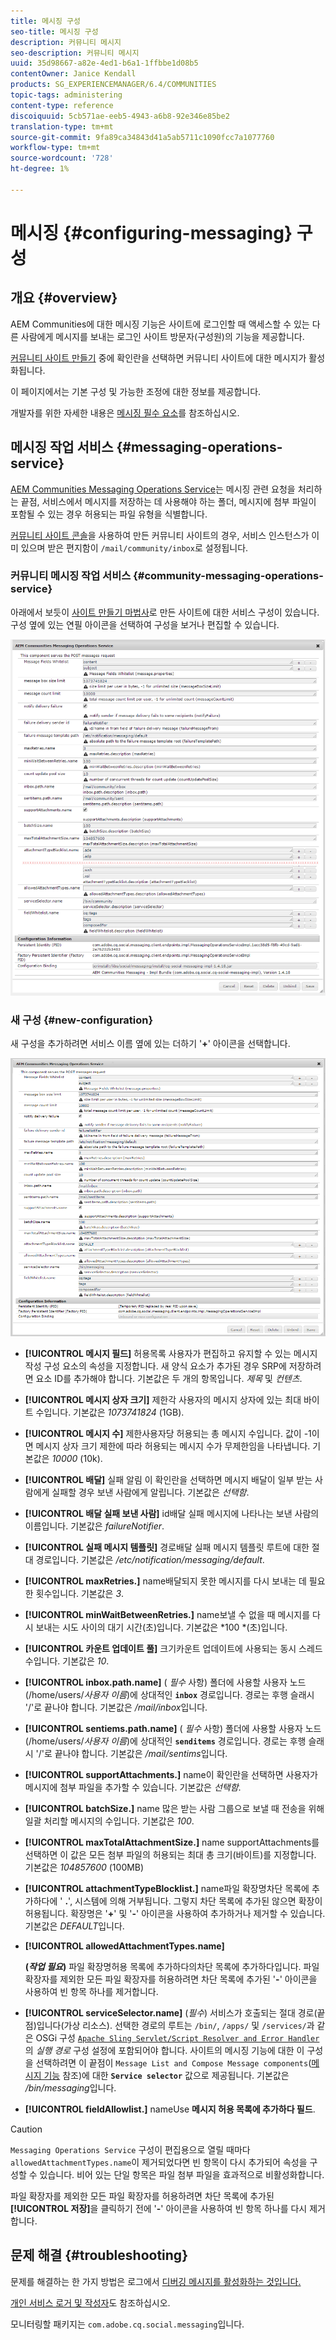 ```yaml
---
title: 메시징 구성
seo-title: 메시징 구성
description: 커뮤니티 메시지
seo-description: 커뮤니티 메시지
uuid: 35d98667-a82e-4ed1-b6a1-1ffbbe1d08b5
contentOwner: Janice Kendall
products: SG_EXPERIENCEMANAGER/6.4/COMMUNITIES
topic-tags: administering
content-type: reference
discoiquuid: 5cb571ae-eeb5-4943-a6b8-92e346e85be2
translation-type: tm+mt
source-git-commit: 9fa89ca34843d41a5ab5711c1090fcc7a1077760
workflow-type: tm+mt
source-wordcount: '728'
ht-degree: 1%

---
```



# 메시징 {#configuring-messaging} 구성

## 개요 {#overview}

AEM Communities에 대한 메시징 기능은 사이트에 로그인할 때 액세스할 수 있는 다른 사람에게 메시지를 보내는 로그인 사이트 방문자(구성원)의 기능을 제공합니다.

[커뮤니티 사이트 만들기](sites-console.md) 중에 확인란을 선택하면 커뮤니티 사이트에 대한 메시지가 활성화됩니다.

이 페이지에서는 기본 구성 및 가능한 조정에 대한 정보를 제공합니다.

개발자를 위한 자세한 내용은 [메시징 필수 요소](essentials-messaging.md)를 참조하십시오.

## 메시징 작업 서비스 {#messaging-operations-service}

[AEM Communities Messaging Operations Service](http://localhost:4502/system/console/configMgr/com.adobe.cq.social.messaging.client.endpoints.impl.MessagingOperationsServiceImpl)는 메시징 관련 요청을 처리하는 끝점, 서비스에서 메시지를 저장하는 데 사용해야 하는 폴더, 메시지에 첨부 파일이 포함될 수 있는 경우 허용되는 파일 유형을 식별합니다.

[커뮤니티 사이트 콘솔](sites-console.md)을 사용하여 만든 커뮤니티 사이트의 경우, 서비스 인스턴스가 이미 있으며 받은 편지함이 `/mail/community/inbox`로 설정됩니다.

### 커뮤니티 메시징 작업 서비스 {#community-messaging-operations-service}

아래에서 보듯이 [사이트 만들기 마법사](sites-console.md)로 만든 사이트에 대한 서비스 구성이 있습니다. 구성 옆에 있는 연필 아이콘을 선택하여 구성을 보거나 편집할 수 있습니다.

![chlimage_1-63](assets/chlimage_1-63.png)

### 새 구성 {#new-configuration}

새 구성을 추가하려면 서비스 이름 옆에 있는 더하기 &#39;**+**&#39; 아이콘을 선택합니다.

![chlimage_1-64](assets/chlimage_1-64.png)

* **[!UICONTROL 메시지 필드]**
허용목록 사용자가 편집하고 유지할 수 있는 메시지 작성 구성 요소의 속성을 지정합니다. 새 양식 요소가 추가된 경우 SRP에 저장하려면 요소 ID를 추가해야 합니다. 기본값은 두 개의 항목입니다. 
*제목* 및  *컨텐츠*.

* **[!UICONTROL 메시지 상자 크기]**
제한각 사용자의 메시지 상자에 있는 최대 바이트 수입니다. 기본값은 
*1073741824* (1GB).

* **[!UICONTROL 메시지 수]**
제한사용자당 허용되는 총 메시지 수입니다. 값이 -1이면 메시지 상자 크기 제한에 따라 허용되는 메시지 수가 무제한임을 나타냅니다. 기본값은 
*10000* (10k).

* **[!UICONTROL 배달]**
실패 알림 이 확인란을 선택하면 메시지 배달이 일부 받는 사람에게 실패할 경우 보낸 사람에게 알립니다. 기본값은 
*선택함*.

* **[!UICONTROL 배달 실패 보낸 사람]**
id배달 실패 메시지에 나타나는 보낸 사람의 이름입니다. 기본값은 
*failureNotifier*.

* **[!UICONTROL 실패 메시지 템플릿]**
경로배달 실패 메시지 템플릿 루트에 대한 절대 경로입니다. 기본값은 
*/etc/notification/messaging/default*.

* **[!UICONTROL maxRetries.]**
name배달되지 못한 메시지를 다시 보내는 데 필요한 횟수입니다. 기본값은 
*3*.

* **[!UICONTROL minWaitBetweenRetries.]**
name보낼 수 없을 때 메시지를 다시 보내는 시도 사이의 대기 시간(초)입니다. 기본값은 *100 *(초)입니다.

* **[!UICONTROL 카운트 업데이트 풀]**
크기카운트 업데이트에 사용되는 동시 스레드 수입니다. 기본값은 
*10*.

* **[!UICONTROL inbox.path.name]**
(
*필수* 사항) 폴더에 사용할 사용자 노드(/home/users/*사용자 이름*)에 상대적인  **`inbox`** 경로입니다. 경로는 후행 슬래시 &#39;/&#39;로 끝나야 합니다. 기본값은 */mail/inbox*&#x200B;입니다.

* **[!UICONTROL sentiems.path.name]**
(
*필수* 사항) 폴더에 사용할 사용자 노드(/home/users/*사용자 이름*)에 상대적인  **`senditems`** 경로입니다. 경로는 후행 슬래시 &#39;/&#39;로 끝나야 합니다. 기본값은 */mail/sentims*&#x200B;입니다.

* **[!UICONTROL supportAttachments.]**
name이 확인란을 선택하면 사용자가 메시지에 첨부 파일을 추가할 수 있습니다. 기본값은 
*선택함*.

* **[!UICONTROL batchSize.]**
name 많은 받는 사람 그룹으로 보낼 때 전송을 위해 일괄 처리할 메시지의 수입니다. 기본값은 
*100*.

* **[!UICONTROL maxTotalAttachmentSize.]**
name supportAttachments를 선택하면 이 값은 모든 첨부 파일의 허용되는 최대 총 크기(바이트)를 지정합니다. 기본값은 
*104857600* (100MB)

* **[!UICONTROL attachmentTypeBlocklist.]**
name파일 확장명차단 목록에 추가하다에 &#39;
**.**&#39;, 시스템에 의해 거부됩니다. 그렇지 차단 목록에 추가된 않으면 확장이 허용됩니다. 확장명은 &#39;**+**&#39; 및 &#39;**-**&#39; 아이콘을 사용하여 추가하거나 제거할 수 있습니다. 기본값은 *DEFAULT*&#x200B;입니다.

* **[!UICONTROL allowedAttachmentTypes.name]**

   **(*작업 필요*)** 파일 확장명허용 목록에 추가하다의차단 목록에 추가하다입니다. 파일 확장자를 제외한 모든 파일 확장자를 허용하려면 차단 목록에 추가된 &#39;**-**&#39; 아이콘을 사용하여 빈 항목 하나를 제거합니다.

* **[!UICONTROL serviceSelector.name]**
(*필수*) 서비스가 호출되는 절대 경로(끝점)입니다(가상 리소스). 선택한 경로의 루트는 `/bin/`, `/apps/` 및 `/services/`과 같은 OSGi 구성 [ `Apache Sling Servlet/Script Resolver and Error Handler`](http://localhost:4502/system/console/configMgr/org.apache.sling.servlets.resolver.SlingServletResolver)의 *실행 경로* 구성 설정에 포함되어야 합니다. 사이트의 메시징 기능에 대한 이 구성을 선택하려면 이 끝점이 `Message List and Compose Message components`([메시지 기능](configure-messaging.md) 참조)에 대한 **`Service selector`** 값으로 제공됩니다. 기본값은 */bin/messaging*&#x200B;입니다.

* **[!UICONTROL fieldAllowlist.]**
nameUse 
**메시지 허용 목록에 추가하다 필드**.

>[!CAUTION]
>
>`Messaging Operations Service` 구성이 편집용으로 열릴 때마다 `allowedAttachmentTypes.name`이 제거되었다면 빈 항목이 다시 추가되어 속성을 구성할 수 있습니다. 비어 있는 단일 항목은 파일 첨부 파일을 효과적으로 비활성화합니다.
>
>파일 확장자를 제외한 모든 파일 확장자를 허용하려면 차단 목록에 추가된 **[!UICONTROL 저장]**&#x200B;을 클릭하기 전에 &#39;**-**&#39; 아이콘을 사용하여 빈 항목 하나를 다시 제거합니다.

## 문제 해결 {#troubleshooting}

문제를 해결하는 한 가지 방법은 로그에서 [디버깅 메시지를 활성화하는 것입니다.](../../help/sites-administering/troubleshooting.md)

[개인 서비스 로거 및 작성자](../../help/sites-deploying/configure-logging.md#loggers-and-writers-for-individual-services)도 참조하십시오.

모니터링할 패키지는 `com.adobe.cq.social.messaging`입니다.

